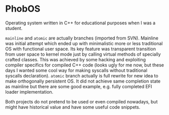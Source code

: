 # PhobOS
Operating system written in C++ for educational purposes when I was a student.

`mainline` and `atomic` are actually branches (imported from SVN). Mainline was initial attempt which ended up with minimalistic more or less traditional OS with functional user space. Its key feature was transparent transition from user space to kernel mode just by calling virtual methods of specially crafted classes. This was achieved by some hacking and exploiting compiler specifics for compiled C++ code (looks ugly for me now, but these days I wanted some cool way for making syscalls without traditional syscalls declaration). `atomic` branch actually is full rewrite for new idea to make orthogonally persistent OS. It did not achieve same completion state as mainline but there are some good example, e.g. fully completed EFI loader implementation.

Both projects do not pretend to be used or even compiled nowadays, but might have historical value and have some useful code snippets.
